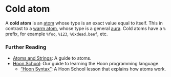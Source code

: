 # Cold atom

A **cold atom** is an [atom](/glossary/atom) whose type is an exact value equal to itself. This in contrast to a [warm atom](/glossary/warm-atom), whose type is a general [aura](/glossary/aura). Cold atoms have a `%` prefix, for example `%foo`, `%123`, `%0xdead.beef`, etc.

### Further Reading

- [Atoms and Strings](/language/hoon/reference/rune/constants): A guide to atoms.
- [Hoon School](/courses/hoon-school/): Our guide to learning the Hoon programming language.
  - [“Hoon Syntax”](/courses/hoon-school/B-syntax#nouns): A Hoon School lesson that explains how atoms work.
